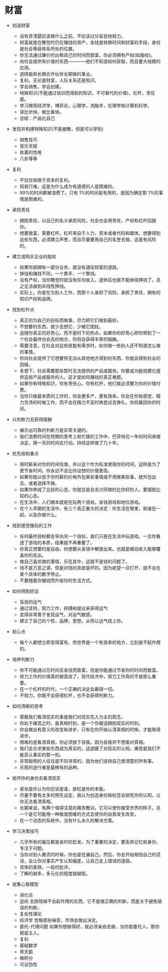 # 财富

- 创造财富

  - 没有弄清楚应该做什么之前，不应该过分盲目地努力。
  - 财富就是在睡觉时仍在赚钱的资产，金钱是转换时间和财富的手段，身份是社会等级体系所处的位置。
  - 你无法通过廉价的出租自己的时间而致富，你必须拥有产权(如股权)。
  - 向社会提供有价值的东西————他们不知道如何获取，而且要大规模的应用。
  - 选择能和长期合作伙伴长期做的事业。
  - 复利。无论是财富，人际关系还是知识。
  - 学会销售，学会创建。
  - 特殊知识(不能通过培训而得到的知识，不可替代的价值)，杠杆，责任感。
  - 学习微观经济学，博弈论，心理学，洗脑术，伦理学和计算机科学。
  - 读比听快，做比看快。
  - 总结：产品化自己

- 发现并构建特殊知识(不能被教，但是可以学到)

  - 销售技巧
  - 音乐天赋
  - 执着的性格
  - 八卦等等

- 复利

  - 不仅仅局限于资本的复利。
  - 知易行难。这是为什么成为有道德的人是困难的。
  - 99%的时间都被浪费了。只有 1%的时间是有用的，是因为确定那 1%的事情是困难的。

- 承担责任

  - 拥抱责任，以自己的名义承担风险，社会也会用责任，产权和杠杆回报你。
  - 想要致富，需要杠杆。杠杆来自于人力，资本或者代码和媒体。想要得到这些东西，必须建立声誉，而且尽量要用自己的名誉去做，这是有风险的。

- 建立或购买企业的股权

  - 如果你部拥有一部分业务，就没有通往财富的道路。
  - 挣钱和赚钱不同，一个靠手，一个靠钱。
  - 没有产权，当你睡觉时就没有任何收入，退休后也就不能继续挣钱了。总之无法做到非线性挣钱。
  - 实际上，你是在为别人工作，而那个人承担了风险，承担了责任，拥有的知识产权和品牌。

- 找到杠杆点

  - 真正的为自己的目标而做事，尽力把它们做到最好。
  - 不想要的东西，就少去想它，少被它困扰。
  - 追随你真正的好奇心，而不是时下的热点，如果你的好奇心把你带到了一个社会最终也会去的地方，你将会获得丰厚的报酬。
  - 需要注意，在社会对这些技能有需求时，如何做一些别人还不知道怎么做的事情。
  - 你向社会提供了它想要但无法从其他地方得到的东西，你就会得到社会的回报。
  - 多想下，社会需要那些暂时无法提供的产品或服务。你要成为能规模化提供这些产品或服务的人。这才是如何赚钱的真正难题。
  - 如果你有特殊知识，你有责任心，你有杠杆，他们就必须要为你的价值付费。
  - 当你只做最本质的工作时，你会更多产，更有效率。你会在你有感觉、精力充沛的时候工作，而不会在精力不足时再尝试去挣扎。你将赢回你的时间。

- 以判断力去获得报酬

  - 展示出可靠的判断力是非常关键的。
  - 我们浪费时间在短期的思考上和忙碌的工作中，巴菲特花一年的时间来做决定，用一天的时间去行动。持续这样做了几十年。

- 优先级和重点

  - 用时薪来对你的时间估值，并以这个作为标准使用你的时间，这样是为了更节省时间。你永远不会比你设想的价值更高。
  - 如果你能以低于你时薪的价格外包某些事情或不用做某些事，就外包出去，或者选择不做。
  - 如果你养成了比较的心态，你就总是会去讨厌做的比你好的人。要摆脱比较的心态。
  - 在生活中，人们根本就是在玩两个游戏，金钱游戏和地位游戏。
  - 在个人早期的生活中，有三个真正重大的决定：你生活在哪里，和谁在一起，以及你做什么。

- 找到感觉像玩的工作

  - 任何最终目标都会导向另一个目标，我们只是在生活中玩游戏。一旦你看透了游戏的本质，结果就不再重要了。
  - 你真正想要的是自由，你想要从金钱中解放出来。也就是被动收入能够覆盖你的支出。
  - 做自己喜欢做的事情，乐在其中，这就不是钱的问题了。
  - 钱不是万恶之源，但是对钱的贪欲是坏的。因为欲望一旦打开，就不会在某个具体的数字停止。
  - 不要随着你赚钱而升级你的生活方式。

- 如何得到好运

  - 盲目的运气
  - 通过坚持，努力工作，拼搏和提议来获得运气
  - 变得非常善于发现运气，对运气敏感。
  - 建立了自己的个性，品牌，思想，从而让运气找上你。

- 耐心点

  - 每个人都想立即变得富有，但世界是一个有效率的地方，立刻是不起作用的。

- 培养判断力

  - 你不可能通过花时间去省钱而致富，但是你能通过节省你的时间而致富。
  - 努力工作的价值真的被高估了，现代经济中，努力工作真的不是那么重要。
  - 在一个杠杆的时代，一个正确的决定会赢得一切。
  - 不努力，你既不会获得杠杆，也不会获得判断力。

- 如何清晰的思考

  - 蒙蔽我们看清现实的事是我们对现实先入为主的观念。
  - 你处于痛苦之时，是真相时刻，是一个你被迫拥抱现实的时刻。
  - 你会做出有意义的改变和进步，只有在你开始认清真相的时候，才能取得进步。
  - 困难的是看清真相，你必须放下自我，因为自我并不想面对真相。
  - 我们会企求某些东西成为真实的，这遮蔽了对现实的认知。痛苦是我们不能否认事实的那一刻。
  - 非常聪明的人往往是不同寻常的，因为他们坚持自己想清楚的所有事。
  - 乐观的逆行者是最稀有的品种。

- 抛开你的身份去看清现实

  - 紧张是你认为你应该是谁，放松是你的本能。
  - 尽量不要有太多的预先设定，我认为创造身份和标签会锁死你的认知，让你无法看清真相。
  - 长期来说，有两个值得注意的痛苦教训。它可以使你接受世界的样子。另一个是它可能用一种极度困难的方式去使你的自我发生改变。
  - 在一个动态的系统中，没有什么永久的解决方案。

- 学习决策技巧

  - 几乎所有的偏见都是省时的启发，为了重要的决定，要丢弃记忆和身份，专注于问题。
  - 当你对别人撒谎的时候，你也是在骗自己。然后，你会开始相信自己的谎话，会让你对事实产生认知偏差，让自己走上错误的道路。
  - 具体的表扬，一般的批评。
  - 了解的越多，多元化的程度就越低。

- 收集心智模型

  - 进化论
  - 逆向 去排除掉不会起作用的东西，它不是做正确的判断，而是关于避免错误的判断。
  - 复杂性理论
  - 经济学 忽略那些噪音，市场会做出决定。
  - 委托-代理问题 如果你想做得好，就必须亲自去做，当你是委托人，那你就是主人。
  - 复利
  - 基础数学
  - 黑天鹅
  - 微积分
  - 可证伪性
